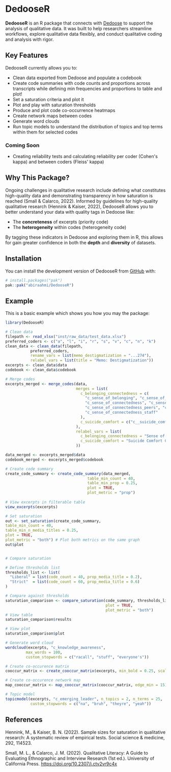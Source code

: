 
# DedooseR 

<!-- badges: start -->
<!-- badges: end -->

**DedooseR** is an R package that connects with 
[Dedoose](https://www.dedoose.com/) to support the analysis of qualitative data.
It was built to help researchers streamline workflows, explore qualitative data flexibly,
and conduct qualitative coding and analysis with rigor. 

## Key Features

DedooseR currently allows you to:

- Clean data exported from Dedoose and populate a codebook
- Create code summaries with code counts and proportions across transcripts 
while defining min frequencies and proportions to table and plot!
- Set a saturation criteria and plot it
- Plot and play with saturation thresholds
- Produce and plot code co-occurrence heatmaps  
- Create network maps between codes
- Generate word clouds
- Run topic models to understand the distribution of topics and top terms within them for selected codes

### Coming Soon

- Creating reliability tests and calculating reliability per coder (Cohen's kappa) and between coders 
(Fleiss' kappa)

## Why This Package?

Ongoing challenges in qualitative research include defining what constitutes 
high-quality data and demonstrating transparency in how saturation is 
reached (Small & Calarco, 2022). Informed by guidelines for high-quality 
qualitative research (Hennink & Kaiser, 2022), DedooseR allows you to
better understand your data with quality tags in Dedoose like:

- The **concreteness** of excerpts (priority code)
- The **heterogeneity** within codes  (heterogeneity code)

By tagging these indicators in Dedoose and exploring them in R, 
this allows for gain greater confidence in both the **depth** and **diversity** 
of datasets.

## Installation

You can install the development version of DedooseR from 
[GitHub](https://github.com/) with:

``` r
# install.packages("pak")
pak::pak("abiraahmi/DedooseR")
```

## Example

This is a basic example which shows you how you may the package:

``` r
library(DedooseR)

# Clean data
filepath <- read_xlsx("inst/raw_data/test_data.xlsx")
preferred_coders <- c("a", "l", "i", "r", "s", "v", "c", "n", "k")
clean_data <- clean_data(filepath,
           preferred_coders,
           rename_vars = list(memo_destigmatization = "...274"),
           relabel_vars = list(title = "Memo: Destigmatization"))
excerpts <- clean_data$data
codebook <- clean_data$codebook

# Merge codes
excerpts_merged <- merge_codes(data,
                               merges = list(
                                 c_belonging_connectedness = c(
                                   "c_sense_of_belonging", "c_sense_of_belonging_others", "c_sense_of_belonging_self",
                                   "c_sense_of_connectedness", "c_sense_of_connectedness_family",
                                   "c_sense_of_connectedness_peers", "c_sense_of_connectedness_school_community",
                                   "c_sense_of_connectedness_staff"
                                 ),
                                 c_suicide_comfort = c("c__suicide_comfort_directing_change", "c__suicide_comfort_general")
                               ),
                               relabel_vars = list(
                                 c_belonging_connectedness = "Sense of Belonging & Connectedness",
                                 c_suicide_comfort = "Suicide Comfort Conversing"
                               ))

data_merged <- excerpts_merged$data
codebook_merged <- excerpts_merged$codebook

# Create code summary
create_code_summary <- create_code_summary(data_merged,
                                    table_min_count = 40,
                                    table_min_prop = 0.25,
                                    plot = TRUE,
                                    plot_metric = "prop")
                           
# View excerpts in filterable table
view_excerpts(excerpts)                           

# Set saturation 
out <- set_saturation(create_code_summary, 
table_min_count = 40,
table_min_n_media_titles = 0.25,
plot = TRUE, 
plot_metric = "both") # Plot both metrics on the same graph
out$plot


# Compare saturation

# Define thresholds list
thresholds_list <- list(
  "Liberal" = list(code_count = 40, prop_media_title = 0.2),
  "Strict"  = list(code_count = 60, prop_media_title = 0.6)
)

# Compare against thresholds
saturation_comparison <- compare_saturation(code_summary, thresholds_list,
                                            plot = TRUE,
                                            plot_metric = "both")
# View table
saturation_comparison$results

# View plot
saturation_comparison$plot

# Generate word cloud
wordcloud(excerpts, "c_knowledge_awareness", 
         max_words = 100,
         custom_stopwords = c("racall", "stuff", "everyone's"))

# Create co-occurence matrix
cooccur_matrix <- create_cooccur_matrix(excerpts, min_bold = 0.25, scale = "proportion", output = "data.frame")

# Create co-occurence network map
map_cooccur_matrix <- map_cooccur_matrix(cooccur_matrix, edge_min = 15)

# Topic model
topicmodel(excerpts, "c_emerging_leader", n_topics = 2, n_terms = 25,
           custom_stopwords = c("na", "bruh", "theyre", "yeah"))

```

## References
Hennink, M., & Kaiser, B. N. (2022). Sample sizes for saturation in qualitative 
research: A
systematic review of empirical tests. Social science & medicine, 292, 114523.

Small, M. L., & Calarco, J. M. (2022). Qualitative Literacy: A Guide to 
Evaluating
Ethnographic and Interview Research (1st ed.). University of California Press. 
https://doi.org/10.2307/j.ctv2vr9c4x 


